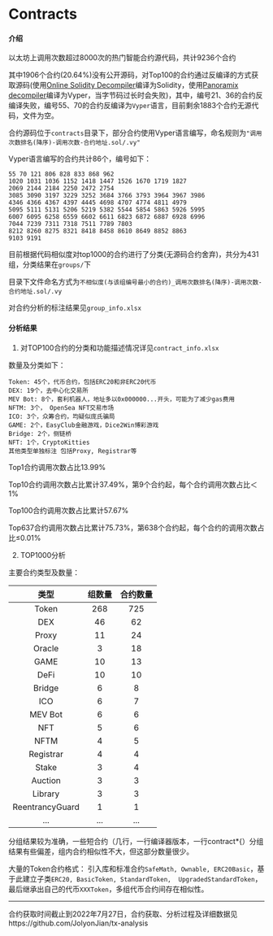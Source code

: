 # Contracts

#### 介绍

以太坊上调用次数超过8000次的热门智能合约源代码，共计9236个合约

其中1906个合约(20.64%)没有公开源码，对Top100的合约通过反编译的方式获取源码(使用[Online Solidity Decompiler](https://ethervm.io/decompile)编译为Solidity，使用[Panoramix decompiler](https://etherscan.io/bytecode-decompiler)编译为Vyper，当字节码过长时会失败)，其中，编号21、36的合约反编译失败，编号55、70的合约反编译为`Vyper`语言，目前剩余1883个合约无源代码，文件为空。


合约源码位于`contracts`目录下，部分合约使用Vyper语言编写，命名规则为`"调用次数排名(降序)-调用次数-合约地址.sol/.vy"`

Vyper语言编写的合约共计86个，编号如下：
```
55 70 121 806 828 833 868 962 
1020 1031 1036 1152 1418 1447 1526 1670 1719 1827
2069 2144 2184 2250 2472 2754 
3085 3090 3197 3229 3252 3684 3766 3793 3964 3967 3986 
4346 4366 4367 4397 4445 4698 4707 4774 4811 4979 
5095 5111 5131 5206 5219 5382 5544 5854 5863 5926 5995 
6007 6095 6258 6559 6602 6611 6823 6872 6887 6928 6996 
7044 7239 7311 7318 7511 7789 7803 
8212 8260 8275 8321 8418 8458 8610 8649 8852 8863 
9103 9191
```

目前根据代码相似度对top1000的合约进行了分类(无源码合约舍弃)，共分为431组，分类结果在`groups/`下

目录下文件命名方式为`不相似度(与该组编号最小的合约)_调用次数排名(降序)-调用次数-合约地址.sol/.vy`

对合约分析的标注结果见`group_info.xlsx`

#### 分析结果

1. 对TOP100合约的分类和功能描述情况详见`contract_info.xlsx`

数量及分类如下：

```
Token: 45个，代币合约，包括ERC20和非ERC20代币
DEX: 19个，去中心化交易所
MEV Bot: 8个，套利机器人，地址多以0x000000...开头，可能为了减少gas费用
NFTM: 3个， OpenSea NFT交易市场
ICO: 3个，众筹合约，均疑似庞氏骗局
GAME: 2个，EasyClub金融游戏，Dice2Win博彩游戏
Bridge: 2个，侧链桥
NFT: 1个，CryptoKitties
其他类型单独标注 包括Proxy, Registrar等
```

Top1合约调用次数占比13.99%
	
Top10合约调用次数占比累计37.49%，第9个合约起，每个合约调用次数占比＜1%
	
Top100合约调用次数占比累计57.67%
	
Top637合约调用次数占比累计75.73%，第638个合约起，每个合约的调用次数占比≤0.01%

2. TOP1000分析
	
主要合约类型及数量：

| 类型 | 组数量 | 合约数量 |
| :-: | :-: | :-: |
|Token|268|725|
|DEX|46|62|
|Proxy|11|24|
|Oracle|3|18|
|GAME|10|13|
|DeFi|10|10|
|Bridge|6|8|
|ICO|6|7|
|MEV Bot|6|6|
|NFT|5|6|
|NFTM|4|5|
|Registrar|4|4|
|Stake|3|4|
|Auction|3|3|
|Library|3|3|
|ReentrancyGuard|1|1|
|...|...|...|

分组结果较为准确，一些短合约（几行，一行编译器版本，一行contract*{）分组结果有些偏差，组内合约相似性不大，但这部分数量很少。
	
大量的Token合约格式： 引入库和标准合约`SafeMath, Ownable, ERC20Basic`，基于此建立子类`ERC20, BasicToken, StandardToken,  UpgradedStandardToken`，最后继承出自己的代币`XXXToken`，多组代币合约间存在相似性。

----

合约获取时间截止到2022年7月27日，合约获取、分析过程及详细数据见https://github.com/JolyonJian/tx-analysis

